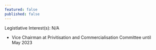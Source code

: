 ```yaml
---
featured: false
published: false
---
```

Legistlative Interest(s): N/A

* Vice Chairman at Privitisation and Commercialisation Committee until May 2023